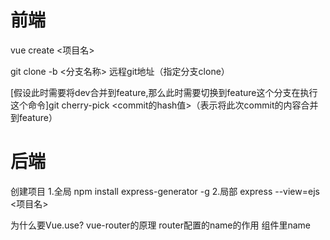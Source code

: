 # 前端 
vue create <项目名> 

git clone -b <分支名称> 远程git地址（指定分支clone）

[假设此时需要将dev合并到feature,那么此时需要切换到feature这个分支在执行这个命令]git cherry-pick <commit的hash值>（表示将此次commit的内容合并到feature）

# 后端
创建项目
1.全局 npm install express-generator -g
2.局部 express --view=ejs <项目名>

为什么要Vue.use?
vue-router的原理
router配置的name的作用
组件里name